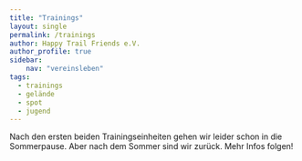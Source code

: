 ```yaml
---
title: "Trainings"
layout: single
permalink: /trainings
author: Happy Trail Friends e.V.
author_profile: true
sidebar:
    nav: "vereinsleben"
tags:
  - trainings
  - gelände
  - spot
  - jugend
---
```


Nach den ersten beiden Trainingseinheiten gehen wir leider schon in die Sommerpause. Aber nach dem Sommer sind wir zurück. Mehr Infos folgen!